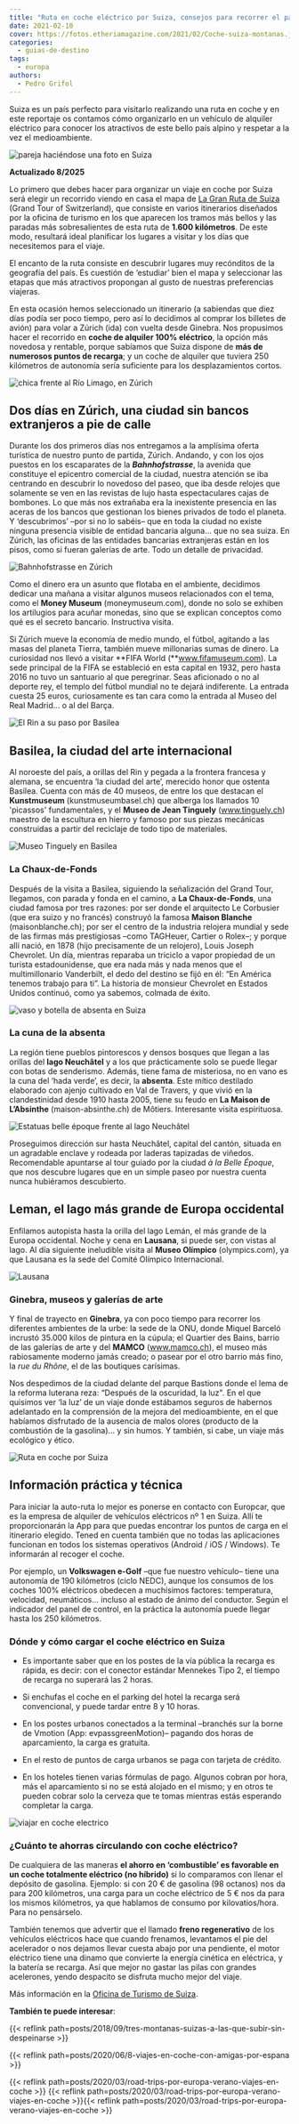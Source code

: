 ```yaml
---
title: "Ruta en coche eléctrico por Suiza, consejos para recorrer el país"
date: 2021-02-10
cover: https://fotos.etheriamagazine.com/2021/02/Coche-suiza-montanas.jpg
categories: 
  - guias-de-destino
tags: 
  - europa
authors: 
  - Pedro Grifol
---
```


Suiza es un país perfecto para visitarlo realizando una ruta en coche y en este 
reportaje os contamos cómo organizarlo en un vehículo de alquiler eléctrico para conocer 
los atractivos de este bello país alpino y respetar a la vez el medioambiente. 

![pareja haciéndose una foto en Suiza](https://fotos.etheriamagazine.com/2021/02/coche-Grand-Tour-Suiza.jpg "Ruta en coche por Suiza. © Mattias Nutt")

**Actualizado 8/2025** 

Lo primero que debes hacer para organizar un viaje en coche por Suiza será elegir un 
recorrido viendo en casa el mapa de [La Gran Ruta de 
Suiza](https://grandtour.myswitzerland.com/es/) (Grand Tour of Switzerland), que 
consiste en varios itinerarios diseñados por la oficina de turismo en los que aparecen 
los tramos más bellos y las paradas más sobresalientes de esta ruta de **1.600 
kilómetros**. De este modo, resultará ideal planificar los lugares a visitar y los días 
que necesitemos para el viaje. 

El encanto de la ruta consiste en descubrir lugares muy recónditos de la geografía del 
país. Es cuestión de ‘estudiar’ bien el mapa y seleccionar las etapas que más atractivos 
propongan al gusto de nuestras preferencias viajeras. 

En esta ocasión hemos seleccionado un itinerario (a sabiendas que diez días podía ser 
poco tiempo, pero así lo decidimos al comprar los billetes de avión) para volar a Zúrich 
(ida) con vuelta desde Ginebra. Nos propusimos hacer el recorrido en **coche de alquiler 
100% eléctrico**, la opción más novedosa y rentable, porque sabíamos que Suiza dispone 
de **más de numerosos puntos de recarga**; y un coche de alquiler que tuviera 250 
kilómetros de autonomía sería suficiente para los desplazamientos cortos. 

![chica frente al Río Limago, en Zúrich](https://fotos.etheriamagazine.com/2021/02/Suiza-coche-Zurich-Limago.jpg "Río Limago, en Zúrich. © Pedro Grifol")

## Dos días en Zúrich, una ciudad sin bancos extranjeros a pie de calle

Durante los dos primeros días nos entregamos a la amplísima oferta turística de nuestro 
punto de partida, Zúrich. Andando, y con los ojos puestos en los escaparates de la 
_**Bahnhofstrasse**_, la avenida que constituye el epicentro comercial de la ciudad, 
nuestra atención se iba centrando en descubrir lo novedoso del paseo, que iba desde 
relojes que solamente se ven en las revistas de lujo hasta espectaculares cajas de 
bombones. Lo que más nos extrañaba era la inexistente presencia en las aceras de los 
bancos que gestionan los bienes privados de todo el planeta. Y ‘descubrimos’ –por si no 
lo sabéis– que en toda la ciudad no existe ninguna presencia visible de entidad bancaria 
alguna… que no sea suiza. En Zúrich, las oficinas de las entidades bancarias extranjeras 
están en los pisos, como si fueran galerías de arte. Todo un detalle de privacidad. 

![Bahnhofstrasse en Zúrich](https://fotos.etheriamagazine.com/2021/02/Suiza-coche-Zurich.-Bahnhofstrasse.jpg "Bahnhofstrasse en Zúrich. © P. Grifol")

Como el dinero era un asunto que flotaba en el ambiente, decidimos dedicar una mañana a 
visitar algunos museos relacionados con el tema, como el **Money Museum** 
(moneymuseum.com), donde no solo se exhiben los artilugios para acuñar monedas, sino que 
se explican conceptos como qué es el secreto bancario. Instructiva visita. 

Si Zúrich mueve la economía de medio mundo, el fútbol, agitando a las masas del planeta 
Tierra, también mueve millonarias sumas de dinero. La curiosidad nos llevó a visitar 
**FIFA World (**www.fifamuseum.com). La sede principal de la FIFA se estableció en esta 
capital en 1932, pero hasta 2016 no tuvo un santuario al que peregrinar. Seas aficionado 
o no al deporte rey, el templo del fútbol mundial no te dejará indiferente. La entrada 
cuesta 25 euros, curiosamente es tan cara como la entrada al Museo del Real Madrid… o al 
del Barça. 

![El Rin a su paso por Basilea](https://fotos.etheriamagazine.com/2021/02/Suiza-coche-Basilea-rin.jpg "El Rin a su paso por Basilea. © P. Grifol")

## Basilea, la ciudad del arte internacional

Al noroeste del país, a orillas del Rin y pegada a la frontera francesa y alemana, se 
encuentra ‘la ciudad del arte’, merecido honor que ostenta Basilea. Cuenta con más de 40 
museos, de entre los que destacan el **Kunstmuseum** (kunstmuseumbasel.ch) que alberga 
los llamados 10 'picassos' fundamentales, y el **Museo de Jean Tinguely** 
(www.tinguely.ch) maestro de la escultura en hierro y famoso por sus piezas mecánicas 
construidas a partir del reciclaje de todo tipo de materiales. 

![Museo Tinguely en Basilea](https://fotos.etheriamagazine.com/2021/02/Suiza-coche-Basilea-Museo-Tinguely.jpg "Museo Tinguely en Basilea. © P. Grifol")

### La Chaux-de-Fonds

Después de la visita a Basilea, siguiendo la señalización del Grand Tour, llegamos, con 
parada y fonda en el camino, a **La Chaux-de-Fonds**, una ciudad famosa por tres 
razones: por ser donde el arquitecto Le Corbusier (que era suizo y no francés) construyó 
la famosa **Maison Blanche** (maisonblanche.ch); por ser el centro de la industria 
relojera mundial y sede de las firmas más prestigiosas –como TAGHeuer, Cartier o Rolex–; 
y porque allí nació, en 1878 (hijo precisamente de un relojero), Louis Joseph Chevrolet. 
Un día, mientras reparaba un triciclo a vapor propiedad de un turista estadounidense, 
que era nada más y nada menos que el multimillonario Vanderbilt, el dedo del destino se 
fijó en él: “En América tenemos trabajo para ti”. La historia de monsieur Chevrolet en 
Estados Unidos continuó, como ya sabemos, colmada de éxito. 

![vaso y botella de absenta en Suiza](https://fotos.etheriamagazine.com/2021/02/Suiza-coche-absenta.jpg "La Maison de L’Absinthe de Môtiers. © P. Grifol")

### La cuna de la absenta

La región tiene pueblos pintorescos y densos bosques que llegan a las orillas del **lago 
Neuchâtel** y a los que prácticamente solo se puede llegar con botas de senderismo. 
Además, tiene fama de misteriosa, no en vano es la cuna del ‘hada verde’, es decir, la 
**absenta**. Este mítico destilado elaborado con ajenjo cultivado en Val de Travers, y 
que vivió en la clandestinidad desde 1910 hasta 2005, tiene su feudo en **La Maison de 
L’Absinthe** (maison-absinthe.ch) de Môtiers. Interesante visita espirituosa. 

![Estatuas belle époque frente al lago Neuchâtel](https://fotos.etheriamagazine.com/2021/02/Suiza-coche-neuchatel.jpg "La 'Belle Époque' en Neuchâtel. © P. Grifol")

Proseguimos dirección sur hasta Neuchâtel, capital del cantón, situada en un agradable 
enclave y rodeada por laderas tapizadas de viñedos. Recomendable apuntarse al tour 
guiado por la ciudad _à la Belle Époque_, que nos descubre lugares que en un simple 
paseo por nuestra cuenta nunca hubiéramos descubierto. 

## Leman, el lago más grande de Europa occidental

Enfilamos autopista hasta la orilla del lago Lemán, el más grande de la Europa 
occidental. Noche y cena en **Lausana**, si puede ser, con vistas al lago. Al día 
siguiente ineludible visita al **Museo Olímpico** (olympics.com), ya que Lausana es la 
sede del Comité Olímpico Internacional. 

![Lausana](https://fotos.etheriamagazine.com/2021/02/Suiza-coche-Lausana.jpg "Lausana. © P. Grifol")

### Ginebra, museos y galerías de arte

Y final de trayecto en **Ginebra**, ya con poco tiempo para recorrer los diferentes 
ambientes de la urbe: la sede de la ONU, donde Miquel Barceló incrustó 35.000 kilos de 
pintura en la cúpula; el Quartier des Bains, barrio de las galerías de arte y del 
**MAMCO** (www.mamco.ch), el museo más rabiosamente moderno jamás creado; o pasear por 
el otro barrio más fino, la _rue du Rhône_, el de las boutiques carísimas. 

Nos despedimos de la ciudad delante del parque Bastions donde el lema de la reforma 
luterana reza: “Después de la oscuridad, la luz". En el que quisimos ver ‘la luz’ de un 
viaje donde estábamos seguros de habernos adelantado en la comprensión de la mejora del 
medioambiente, en el que habíamos disfrutado de la ausencia de malos olores (producto de 
la combustión de la gasolina)… y sin humos. Y también, si cabe, un viaje más ecológico y 
ético. 

![Ruta en coche por Suiza](https://fotos.etheriamagazine.com/2021/02/Coche-suiza-montanas.jpg "Grand Tour of Switzerland. © Mattias Nutt")

## Información práctica y técnica

Para iniciar la auto-ruta lo mejor es ponerse en contacto con Europcar, que es la 
empresa de alquiler de vehículos eléctricos nº 1 en Suiza. Allí te proporcionarán la App 
para que puedas encontrar los puntos de carga en el itinerario elegido. Tened en cuenta 
también que no todas las aplicaciones funcionan en todos los sistemas operativos 
(Android / iOS / Windows). Te informarán al recoger el coche. 

Por ejemplo, un **Volkswagen e-Golf** –que fue nuestro vehículo– tiene una autonomía de 
190 kilómetros (ciclo NEDC), aunque los consumos de los coches 100% eléctricos obedecen 
a muchísimos factores: temperatura, velocidad, neumáticos… incluso al estado de ánimo 
del conductor. Según el indicador del panel de control, en la práctica la autonomía 
puede llegar hasta los 250 kilómetros. 

### Dónde y cómo cargar el coche eléctrico en Suiza

- Es importante saber que en los postes de la vía pública la recarga es rápida, es decir: con el conector estándar Mennekes Tipo 2, el tiempo de recarga no superará las 2 horas.

- Si enchufas el coche en el parking del hotel la recarga será convencional, y puede tardar entre 8 y 10 horas.

- En los postes urbanos conectados a la terminal –branchés sur la borne de Vmotion (App: evpassgreenMotion)– pagando dos horas de aparcamiento, la carga es gratuita.

- En el resto de puntos de carga urbanos se paga con tarjeta de crédito.

- En los hoteles tienen varias fórmulas de pago. Algunos cobran por hora, más el aparcamiento si no se está alojado en el mismo; y en otros te pueden cobrar solo la cerveza que te tomas mientras estás esperando completar la carga.

![viajar en coche electrico](https://fotos.etheriamagazine.com/2021/02/Suiza-coche-electrico.jpg "Pago con tarjeta de crédito, borne de carga y pago con tarjeta Vmotion. © P.Grifol")

### ¿Cuánto te ahorras circulando con coche eléctrico?

De cualquiera de las maneras **el ahorro en ‘combustible’ es favorable en un coche 
totalmente eléctrico (no híbrido)** si lo comparamos con llenar el depósito de gasolina. 
Ejemplo: si con 20 € de gasolina (98 octanos) nos da para 200 kilómetros, una carga para 
un coche eléctrico de 5 € nos da para los mismos kilómetros, ya que hablamos de consumo 
por kilovatios/hora. Para no pensárselo. 

También tenemos que advertir que el llamado **freno regenerativo** de los vehículos 
eléctricos hace que cuando frenamos, levantamos el pie del acelerador o nos dejamos 
llevar cuesta abajo por una pendiente, el motor eléctrico tiene una dinamo que convierte 
la energía cinética en eléctrica, y la batería se recarga. Así que mejor no gastar las 
pilas con grandes acelerones, yendo despacito se disfruta mucho mejor del viaje. 

Más información en la [Oficina de Turismo de Suiza](http://www.myswitzerland.com/). 

**También te puede interesar**: 

{{< reflink path=posts/2018/09/tres-montanas-suizas-a-las-que-subir-sin-despeinarse >}} 

{{< reflink path=posts/2020/06/8-viajes-en-coche-con-amigas-por-espana >}} 

{{< reflink path=posts/2020/03/road-trips-por-europa-verano-viajes-en-coche >}} {{< 
reflink path=posts/2020/03/road-trips-por-europa-verano-viajes-en-coche >}}{{< reflink 
path=posts/2020/03/road-trips-por-europa-verano-viajes-en-coche >}}

